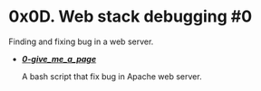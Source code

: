 # 0x0D. Web stack debugging #0

Finding and fixing bug in a web server.

- ***[0-give_me_a_page](https://github.com/10thcode/alx-system_engineering-devops/blob/master/0x0D-web_stack_debugging_0/0-give_me_a_page)***

    A bash script that fix bug in Apache web server.

